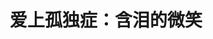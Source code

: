 ---
title: 爱上孤独症：含泪的微笑
tags: [AS, 孤独, 孤独症谱系]
color: warning
description: 在每一个孤独症的优点背后，都同样存在不足。就像一个硬币的正反面，没有绝对的好与坏，只是用什么眼光来看待
external_url: http://mp.weixin.qq.com/s?__biz=MzIyMzgyMjY5NQ==&amp;mid=2247483983&amp;idx=1&amp;sn=022607d91ece9d3dbe71c74ecdb99d10&amp;chksm=e8191447df6e9d51e772f1b842718b8cda92ee7c4c8b9dc281b5fe9114d5f57cba3c151394cf&amp;scene=27#wechat_redirect
---